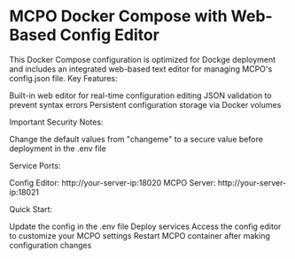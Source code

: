 # MCPO Docker Compose with Web-Based Config Editor
This Docker Compose configuration is optimized for Dockge deployment and includes an integrated web-based text editor for managing MCPO's config.json file.
Key Features:

Built-in web editor for real-time configuration editing
JSON validation to prevent syntax errors
Persistent configuration storage via Docker volumes

Important Security Notes:

Change the default values from "changeme" to a secure value before deployment in the .env file

Service Ports:

Config Editor: http://your-server-ip:18020
MCPO Server: http://your-server-ip:18021

Quick Start:

Update the config in the .env file
Deploy services
Access the config editor to customize your MCPO settings
Restart MCPO container after making configuration changes
